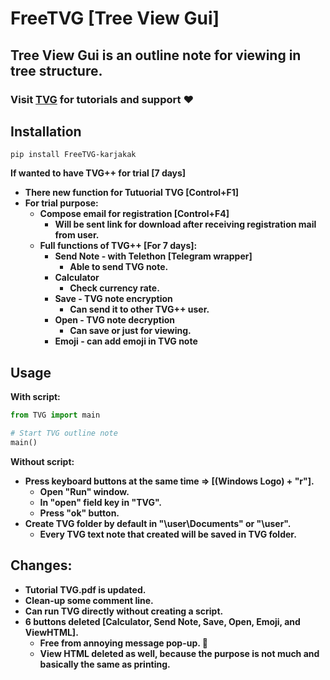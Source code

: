 # FreeTVG [Tree View Gui]

## **Tree View Gui is an outline note for viewing in tree structure.**
### **Visit [TVG](https://treeviewgui.work) for tutorials and support :heart:**
## Installation
```pip install FreeTVG-karjakak```

**If wanted to have TVG++ for trial [7 days]**
* **There new function for Tutuorial TVG [Control+F1]**
* **For trial purpose:**
    * **Compose email for registration [Control+F4]**
        * **Will be sent link for download after receiving registration mail from user.**
    * **Full functions of TVG++ [For 7 days]:**
        * **Send Note - with Telethon [Telegram wrapper]**
            * **Able to send TVG note.**
        * **Calculator**
            * **Check currency rate.**
        * **Save - TVG note encryption**
            * **Can send it to other TVG++ user.**
        * **Open - TVG note decryption**
            * **Can save or just for viewing.**
        * **Emoji - can add emoji in TVG note**
## Usage
**With script:**
```Python
from TVG import main

# Start TVG outline note
main()
```
**Without script:**
* **Press keyboard buttons at the same time => [(Windows Logo) + "r"].**
    * **Open "Run" window.**
    * **In "open" field key in "TVG".**
    * **Press "ok" button.**
* **Create TVG folder by default in "\user\Documents" or "\user".**
    * **Every TVG text note that created will be saved in TVG folder.**
## Changes:
* **Tutorial TVG.pdf is updated.**
* **Clean-up some comment line.**
* **Can run TVG directly without creating a script.**
* **6 buttons deleted [Calculator, Send Note, Save, Open, Emoji, and ViewHTML].**
    * **Free from annoying message pop-up. :pray:**
    * **View HTML deleted as well, because the purpose is not much and basically the same as printing.**